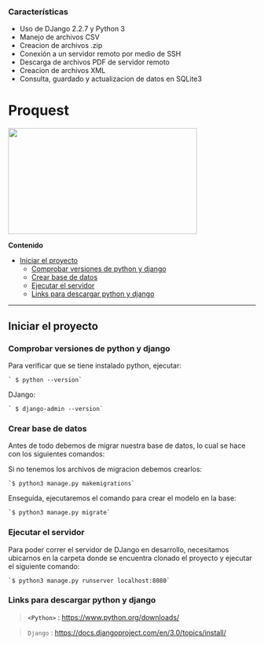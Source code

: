 ### Características

- Uso de DJango 2.2.7 y Python 3
- Manejo de archivos CSV
- Creacion de archivos .zip
- Conexión a un servidor remoto por medio de SSH
- Descarga de archivos PDF de servidor remoto
- Creacion de archivos XML
- Consulta, guardado y actualizacion de datos en SQLite3

# Proquest

<img src="https://migantoju.com/wp-content/uploads/2018/12/1_u_Jr6FozmyMCi3pe9ZsoFg-768x432.png"  width="384" height="216" />


**Contenido**

<!--ts-->
- [Iniciar el proyecto](#inicio)
	* [Comprobar versiones de python y django](#versiones)
	+ [Crear base de datos](#database)
	* [Ejecutar el servidor](#server)
	* [Links para descargar python y django](#links)
<!--te-->

** **
<a name="inicio"/>

## Iniciar el proyecto

<a name="versiones"/>

### Comprobar versiones de python y django

Para verificar que se tiene instalado python, ejecutar:

	` $ python --version`

DJango:

	` $ django-admin --version`

<a name="database"/>

### Crear base de datos

Antes de todo debemos de migrar nuestra base de datos, lo cual se hace con los siguientes comandos:

Si no tenemos los archivos de migracion debemos crearlos:

	`$ python3 manage.py makemigrations`

Enseguida, ejecutaremos el comando para crear el modelo en la base:

	`$ python3 manage.py migrate`

<a name="server"/>

### Ejecutar el servidor

Para poder correr el servidor de DJango en desarrollo, necesitamos ubicarnos en la carpeta donde se encuentra clonado el proyecto y ejecutar el siguiente comando:

	`$ python3 manage.py runserver localhost:8080`

<a name="links"/>

### Links para descargar python y django

> `<Python>` : <https://www.python.org/downloads/>

> `Django` : <https://docs.djangoproject.com/en/3.0/topics/install/>
